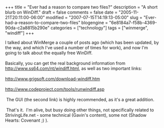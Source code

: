 +++
title = "Ever had a reason to compare two files?"
description = "A short blurb on WinDiff."
draft = false
comments = false
date = "2005-11-21T20:11:00-06:00"
modified = "2007-07-15T14:19:13-05:00"
slug = "Ever-had-a-reason-to-compare-two-files"
blogengine = "6e8184a7-f58b-4369-90da-c2a8815b290e"
categories = ["technology"]
tags = ["winmerge", "windiff"]
+++

I talked about WinMerge a couple of posts ago (which has been updated, by the way, and which I&#39;ve used a number of times for work), and now I&#39;m going to talk about the equally free WinDiff.<!--more--><!--adsense--><br />
<br />
Basically, you can get the real background information from http://www.ss64.com/nt/windiff.html, as well as two important links:<br />
<br />
<a href="http://www.grigsoft.com/download-windiff.htm" target="_blank">http://www.grigsoft.com/download-windiff.htm</a><br />
<br />
<a href="http://www.codeproject.com/tools/runwindiff.asp" target="_blank">http://www.codeproject.com/tools/runwindiff.asp</a><br />
<br />
&nbsp;The GUI (the second link) is highly recommended, as it&#39;s a great addition.<br />
<br />
&nbsp;That&#39;s it.&nbsp; I&#39;m alive, but busy doing other things, not specifically related to StrivingLife.net - some technical (Gavin&#39;s content), some not (Shadow Hearts: Covenant ;) ).

